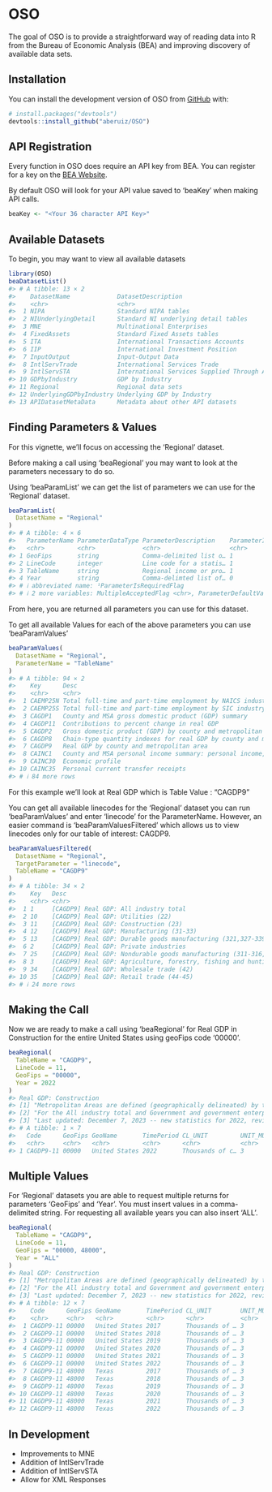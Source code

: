 
# OSO

The goal of OSO is to provide a straightforward way of reading data into
R from the Bureau of Economic Analysis (BEA) and improving discovery of
available data sets.

## Installation

You can install the development version of OSO from
[GitHub](https:://github.com/) with:

``` r
# install.packages("devtools")
devtools::install_github("aberuiz/OSO")
```

## API Registration

Every function in OSO does require an API key from BEA. You can register
for a key on the [BEA Website](https://apps.bea.gov/api/signup/).

By default OSO will look for your API value saved to ‘beaKey’ when
making API calls.

``` r
beaKey <- "<Your 36 character API Key>"
```

## Available Datasets

To begin, you may want to view all available datasets

``` r
library(OSO)
beaDatasetList()
#> # A tibble: 13 × 2
#>    DatasetName             DatasetDescription                                
#>    <chr>                   <chr>                                             
#>  1 NIPA                    Standard NIPA tables                              
#>  2 NIUnderlyingDetail      Standard NI underlying detail tables              
#>  3 MNE                     Multinational Enterprises                         
#>  4 FixedAssets             Standard Fixed Assets tables                      
#>  5 ITA                     International Transactions Accounts               
#>  6 IIP                     International Investment Position                 
#>  7 InputOutput             Input-Output Data                                 
#>  8 IntlServTrade           International Services Trade                      
#>  9 IntlServSTA             International Services Supplied Through Affiliates
#> 10 GDPbyIndustry           GDP by Industry                                   
#> 11 Regional                Regional data sets                                
#> 12 UnderlyingGDPbyIndustry Underlying GDP by Industry                        
#> 13 APIDatasetMetaData      Metadata about other API datasets
```

## Finding Parameters & Values

For this vignette, we’ll focus on accessing the ‘Regional’ dataset.

Before making a call using ‘beaRegional’ you may want to look at the
parameters necessary to do so.

Using ‘beaParamList’ we can get the list of parameters we can use for
the ‘Regional’ dataset.

``` r
beaParamList(
  DatasetName = "Regional"
)
#> # A tibble: 4 × 6
#>   ParameterName ParameterDataType ParameterDescription    ParameterIsRequiredF…¹
#>   <chr>         <chr>             <chr>                   <chr>                 
#> 1 GeoFips       string            Comma-delimited list o… 1                     
#> 2 LineCode      integer           Line code for a statis… 1                     
#> 3 TableName     string            Regional income or pro… 1                     
#> 4 Year          string            Comma-delimted list of… 0                     
#> # ℹ abbreviated name: ¹​ParameterIsRequiredFlag
#> # ℹ 2 more variables: MultipleAcceptedFlag <chr>, ParameterDefaultValue <chr>
```

From here, you are returned all parameters you can use for this dataset.

To get all available Values for each of the above parameters you can use
‘beaParamValues’

``` r
beaParamValues(
  DatasetName = "Regional",
  ParameterName = "TableName"
)
#> # A tibble: 94 × 2
#>    Key      Desc                                                                
#>    <chr>    <chr>                                                               
#>  1 CAEMP25N Total full-time and part-time employment by NAICS industry          
#>  2 CAEMP25S Total full-time and part-time employment by SIC industry            
#>  3 CAGDP1   County and MSA gross domestic product (GDP) summary                 
#>  4 CAGDP11  Contributions to percent change in real GDP                         
#>  5 CAGDP2   Gross domestic product (GDP) by county and metropolitan area        
#>  6 CAGDP8   Chain-type quantity indexes for real GDP by county and metropolitan…
#>  7 CAGDP9   Real GDP by county and metropolitan area                            
#>  8 CAINC1   County and MSA personal income summary: personal income, population…
#>  9 CAINC30  Economic profile                                                    
#> 10 CAINC35  Personal current transfer receipts                                  
#> # ℹ 84 more rows
```

For this example we’ll look at Real GDP which is Table Value : “CAGDP9”

You can get all available linecodes for the ‘Regional’ dataset you can
run ‘beaParamValues’ and enter ‘linecode’ for the ParameterName.
However, an easier command is ‘beaParamValuesFiltered’ which allows us
to view linecodes only for our table of interest: CAGDP9.

``` r
beaParamValuesFiltered(
  DatasetName = "Regional",
  TargetParameter = "linecode",
  TableName = "CAGDP9"
)
#> # A tibble: 34 × 2
#>    Key   Desc                                                               
#>    <chr> <chr>                                                              
#>  1 1     [CAGDP9] Real GDP: All industry total                              
#>  2 10    [CAGDP9] Real GDP: Utilities (22)                                  
#>  3 11    [CAGDP9] Real GDP: Construction (23)                               
#>  4 12    [CAGDP9] Real GDP: Manufacturing (31-33)                           
#>  5 13    [CAGDP9] Real GDP: Durable goods manufacturing (321,327-339)       
#>  6 2     [CAGDP9] Real GDP: Private industries                              
#>  7 25    [CAGDP9] Real GDP: Nondurable goods manufacturing (311-316,322-326)
#>  8 3     [CAGDP9] Real GDP: Agriculture, forestry, fishing and hunting (11) 
#>  9 34    [CAGDP9] Real GDP: Wholesale trade (42)                            
#> 10 35    [CAGDP9] Real GDP: Retail trade (44-45)                            
#> # ℹ 24 more rows
```

## Making the Call

Now we are ready to make a call using ‘beaRegional’ for Real GDP in
Construction for the entire United States using geoFips code ‘00000’.

``` r
beaRegional(
  TableName = "CAGDP9",
  LineCode = 11,
  GeoFips = "00000",
  Year = 2022
)
#> Real GDP: Construction
#> [1] "Metropolitan Areas are defined (geographically delineated) by the Office of Management and Budget (OMB) bulletin no. 20-01 issued March 6, 2020."                                                                                                                                                                               
#> [2] "For the All industry total and Government and government enterprises, the difference between the United States and Metropolitan and Nonmetropolitan portions reflects overseas activity, economic activity taking place outside the borders of the United States by the military and associated federal civilian support staff."
#> [3] "Last updated: December 7, 2023 -- new statistics for 2022, revised statistics for 2017-2021."
#> # A tibble: 1 × 7
#>   Code      GeoFips GeoName       TimePeriod CL_UNIT         UNIT_MULT DataValue
#>   <chr>     <chr>   <chr>         <chr>      <chr>           <chr>     <chr>    
#> 1 CAGDP9-11 00000   United States 2022       Thousands of c… 3         827768000
```

## Multiple Values

For ‘Regional’ datasets you are able to request multiple returns for
parameters ‘GeoFips’ and ‘Year’. You must insert values in a
comma-delimited string. For requesting all available years you can also
insert ‘ALL’.

``` r
beaRegional(
  TableName = "CAGDP9",
  LineCode = 11,
  GeoFips = "00000, 48000",
  Year = "ALL"
)
#> Real GDP: Construction
#> [1] "Metropolitan Areas are defined (geographically delineated) by the Office of Management and Budget (OMB) bulletin no. 20-01 issued March 6, 2020."                                                                                                                                                                               
#> [2] "For the All industry total and Government and government enterprises, the difference between the United States and Metropolitan and Nonmetropolitan portions reflects overseas activity, economic activity taking place outside the borders of the United States by the military and associated federal civilian support staff."
#> [3] "Last updated: December 7, 2023 -- new statistics for 2022, revised statistics for 2017-2021."
#> # A tibble: 12 × 7
#>    Code      GeoFips GeoName       TimePeriod CL_UNIT        UNIT_MULT DataValue
#>    <chr>     <chr>   <chr>         <chr>      <chr>          <chr>     <chr>    
#>  1 CAGDP9-11 00000   United States 2017       Thousands of … 3         840220000
#>  2 CAGDP9-11 00000   United States 2018       Thousands of … 3         863755000
#>  3 CAGDP9-11 00000   United States 2019       Thousands of … 3         882046000
#>  4 CAGDP9-11 00000   United States 2020       Thousands of … 3         856487000
#>  5 CAGDP9-11 00000   United States 2021       Thousands of … 3         888104000
#>  6 CAGDP9-11 00000   United States 2022       Thousands of … 3         827768000
#>  7 CAGDP9-11 48000   Texas         2017       Thousands of … 3         88478080 
#>  8 CAGDP9-11 48000   Texas         2018       Thousands of … 3         87963012 
#>  9 CAGDP9-11 48000   Texas         2019       Thousands of … 3         90383450 
#> 10 CAGDP9-11 48000   Texas         2020       Thousands of … 3         87536636 
#> 11 CAGDP9-11 48000   Texas         2021       Thousands of … 3         88865961 
#> 12 CAGDP9-11 48000   Texas         2022       Thousands of … 3         83697711
```

## In Development

- Improvements to MNE
- Addition of IntlServTrade
- Addition of IntlServSTA
- Allow for XML Responses

